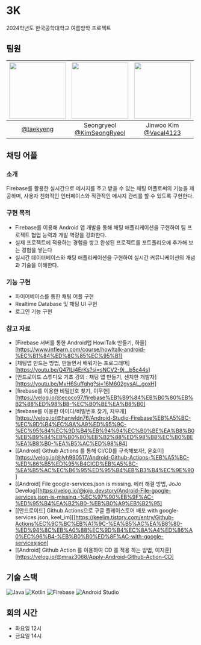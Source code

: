 # 3K
2024학년도 한국공학대학교 여름방학 프로젝트

## 팀원
|<img src="https://avatars.githubusercontent.com/u/174297544?v=4" width="150" height="150"/>|<img src="https://avatars.githubusercontent.com/u/73999512?v=4" width="150" height="150"/>|<img src="https://avatars.githubusercontent.com/u/87019634?v=4" width="150" height="150"/>|
|:-:|:-:|:-:|
|[@taekyeng](https://github.com/taekyeng)|Seongryeol<br/>[@KimSeongRyeol](https://github.com/KimSeongRyeol)|Jinwoo Kim<br/>[@Vacal4123](https://github.com/Vacal4123)|

## 채팅 어플

### 소개
Firebase를 활용한 실시간으로 메시지를 주고 받을 수 있는 채팅 어플로써의 기능을 제공하며, 사용자 친화적인 인터페이스와 직관적인 메시지 관리를 할 수 있도록 구현한다.


### 구현 목적
- Firebase를 이용해 Android 앱 개발을 통해 채팅 애플리케이션을 구현하여 팀 프로젝트 협업 능력과 개발 역량을 강화한다. 
- 실제 프로젝트에 적용하는 경험을 쌓고 완성된 프로젝트를 포트폴리오에 추가해 보는 경험을 쌓는다
- 실시간 데이터베이스와 채팅 애플리케이션을 구현하여 실시간 커뮤니케이션의 개념과 기술을 이해한다.

### 기능 구현
- 파이어베이스를 통한 채팅 어플 구현
- Realtime Database 및 채팅 UI 구현  
- 로그인 기능 구현

### 참고 자료
- [Firebase 서버를 통한 Android앱 HowlTalk 만들기, 하울][https://www.inflearn.com/course/howltalk-android-%EC%B1%84%ED%8C%85%EC%95%B1]
- [채팅앱 만드는 방법, 만들면서 배워가는 프로그래머][https://youtu.be/Q47lLj4ErKs?si=sNCV2-9j__b5c44s]
- [안드로이드 스튜디오 기초 강의 : 채팅 앱 만들기, 센치한 개발자][https://youtu.be/MvH6Suffghg?si=16M602gysAL_goxH]
- [firebase를 이용한 비밀번호 찾기, 이무헌][https://velog.io/@ecoco97/firebase%EB%B9%84%EB%B0%80%EB%B2%88%ED%98%B8-%EC%B0%BE%EA%B8%B0]
- [firebase를 이용한 아이디/비밀번호 찾기, 지우개][https://velog.io/@hanwldn76/Android-Studio-Firebase%EB%A5%BC-%EC%9D%B4%EC%9A%A9%ED%95%9C-%EC%95%84%EC%9D%B4%EB%94%94%EC%B0%BE%EA%B8%B0%EB%B9%84%EB%B0%80%EB%B2%88%ED%98%B8%EC%B0%BE%EA%B8%B0-%EA%B5%AC%ED%98%84]
- [[Android] Github Actions 를 통해 CI/CD를 구축해보자!, 윤호이][https://velog.io/@lyh990517/Android-Github-Actions-%EB%A5%BC-%ED%86%B5%ED%95%B4CICD%EB%A5%BC-%EA%B5%AC%EC%B6%95%ED%95%B4%EB%B3%B4%EC%9E%90]
- [[Android] File google-services.json is missing. 에러 해결 방법, JoJo Develog][https://velog.io/@jojo_devstory/Android-File-google-services.json-is-missing.-%EC%97%90%EB%9F%AC-%ED%95%B4%EA%B2%B0-%EB%B0%A9%EB%B2%95]
- [[안드로이드] Github Actions으로 구글 플레이스토어 배포 with google-services.json, keel_im][[https://keelim.tistory.com/entry/Github-Actions%EC%9C%BC%EB%A1%9C-%EA%B5%AC%EA%B8%80-%ED%94%8C%EB%A0%88%EC%9D%B4%EC%8A%A4%ED%86%A0%EC%96%B4-%EB%B0%B0%ED%8F%AC-with-google-servicesjson]
- [[Android] Github Action 를 이용하여 CD 를 적용 하는 방법, 이지훈][https://velog.io/@mraz3068/Apply-Android-Github-Action-CD]

## 기술 스택
![Java](https://img.shields.io/badge/java-%23ED8B00.svg?style=for-the-badge&logo=openjdk&logoColor=white)
![Kotlin](https://img.shields.io/badge/kotlin-%237F52FF.svg?style=for-the-badge&logo=kotlin&logoColor=white)
![Firebase](https://img.shields.io/badge/firebase-a08021?style=for-the-badge&logo=firebase&logoColor=ffcd34)
![Android Studio](https://img.shields.io/badge/android%20studio-346ac1?style=for-the-badge&logo=android%20studio&logoColor=white)

## 회의 시간
- 화요일 12시
- 금요일 14시

